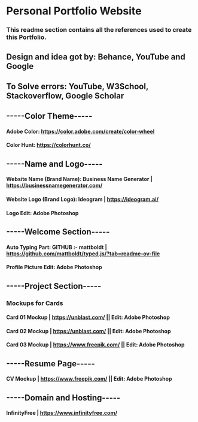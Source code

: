 # Personal Portfolio Website

### This readme section contains all the references used to create this Portfolio.

## Design and idea got by: Behance, YouTube and Google 
## To Solve errors: YouTube, W3School, Stackoverflow, Google Scholar

## -----Color Theme-----

#### Adobe Color: https://color.adobe.com/create/color-wheel
#### Color Hunt: https://colorhunt.co/

## -----Name and Logo-----

#### Website Name (Brand Name): Business Name Generator | https://businessnamegenerator.com/
#### Website Logo (Brand Logo): Ideogram | https://ideogram.ai/
#### Logo Edit: Adobe Photoshop

## -----Welcome Section-----

#### Auto Typing Part: GITHUB :- mattboldt | https://github.com/mattboldt/typed.js/?tab=readme-ov-file
#### Profile Picture Edit: Adobe Photoshop

## -----Project Section-----   

### Mockups for Cards 
#### Card 01 Mockup | https://unblast.com/  || Edit: Adobe Photoshop
#### Card 02 Mockup | https://unblast.com/  || Edit: Adobe Photoshop
#### Card 03 Mockup | https://www.freepik.com/  || Edit: Adobe Photoshop

## -----Resume Page----- 

#### CV Mockup | https://www.freepik.com/  || Edit: Adobe Photoshop

## -----Domain and Hosting----- 

#### InfinityFree | https://www.infinityfree.com/
